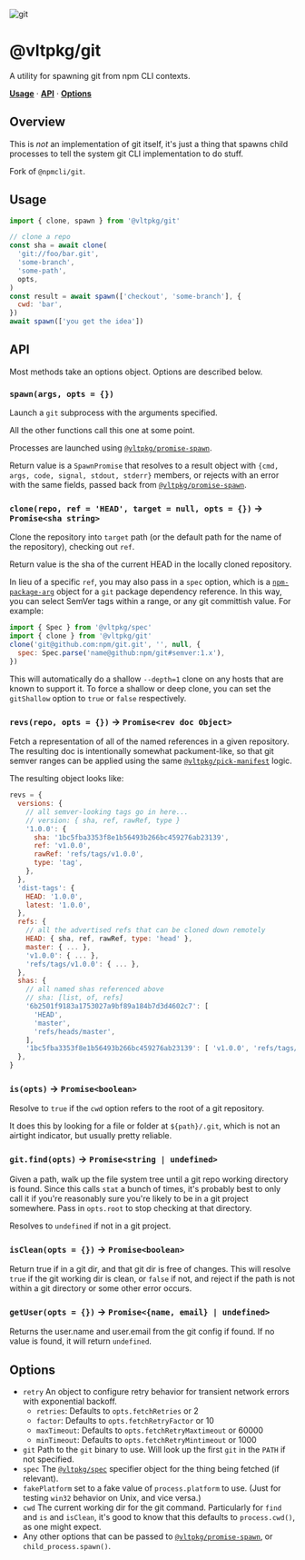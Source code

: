 ![git](https://github.com/user-attachments/assets/184a7d71-fbfd-4a81-8d8b-fc8a27931d20)

# @vltpkg/git

A utility for spawning git from npm CLI contexts.

**[Usage](#usage)**
·
**[API](#api)**
·
**[Options](#options)**

## Overview

This is _not_ an implementation of git itself, it's just a thing that
spawns child processes to tell the system git CLI implementation to do
stuff.

Fork of `@npmcli/git`.

## Usage

```js
import { clone, spawn } from '@vltpkg/git'

// clone a repo
const sha = await clone(
  'git://foo/bar.git',
  'some-branch',
  'some-path',
  opts,
)
const result = await spawn(['checkout', 'some-branch'], {
  cwd: 'bar',
})
await spawn(['you get the idea'])
```

## API

Most methods take an options object. Options are described below.

### `spawn(args, opts = {})`

Launch a `git` subprocess with the arguments specified.

All the other functions call this one at some point.

Processes are launched using
[`@vltpkg/promise-spawn`](http://npm.im/@vltpkg/promise-spawn).

Return value is a `SpawnPromise` that resolves to a result object
with `{cmd, args, code, signal, stdout, stderr}` members, or
rejects with an error with the same fields, passed back from
[`@vltpkg/promise-spawn`](http://npm.im/@vltpkg/promise-spawn).

### `clone(repo, ref = 'HEAD', target = null, opts = {})` -> `Promise<sha string>`

Clone the repository into `target` path (or the default path for the name
of the repository), checking out `ref`.

Return value is the sha of the current HEAD in the locally cloned
repository.

In lieu of a specific `ref`, you may also pass in a `spec` option, which is
a [`npm-package-arg`](http://npm.im/npm-package-arg) object for a `git`
package dependency reference. In this way, you can select SemVer tags
within a range, or any git committish value. For example:

```js
import { Spec } from '@vltpkg/spec'
import { clone } from '@vltpkg/git'
clone('git@github.com:npm/git.git', '', null, {
  spec: Spec.parse('name@github:npm/git#semver:1.x'),
})
```

This will automatically do a shallow `--depth=1` clone on any hosts that
are known to support it. To force a shallow or deep clone, you can set the
`gitShallow` option to `true` or `false` respectively.

### `revs(repo, opts = {})` -> `Promise<rev doc Object>`

Fetch a representation of all of the named references in a given
repository. The resulting doc is intentionally somewhat
packument-like, so that git semver ranges can be applied using
the same
[`@vltpkg/pick-manifest`](http://npm.im/@vltpkg/pick-manifest)
logic.

The resulting object looks like:

```js
revs = {
  versions: {
    // all semver-looking tags go in here...
    // version: { sha, ref, rawRef, type }
    '1.0.0': {
      sha: '1bc5fba3353f8e1b56493b266bc459276ab23139',
      ref: 'v1.0.0',
      rawRef: 'refs/tags/v1.0.0',
      type: 'tag',
    },
  },
  'dist-tags': {
    HEAD: '1.0.0',
    latest: '1.0.0',
  },
  refs: {
    // all the advertised refs that can be cloned down remotely
    HEAD: { sha, ref, rawRef, type: 'head' },
    master: { ... },
    'v1.0.0': { ... },
    'refs/tags/v1.0.0': { ... },
  },
  shas: {
    // all named shas referenced above
    // sha: [list, of, refs]
    '6b2501f9183a1753027a9bf89a184b7d3d4602c7': [
      'HEAD',
      'master',
      'refs/heads/master',
    ],
    '1bc5fba3353f8e1b56493b266bc459276ab23139': [ 'v1.0.0', 'refs/tags/v1.0.0' ],
  },
}
```

### `is(opts)` -> `Promise<boolean>`

Resolve to `true` if the `cwd` option refers to the root of a git
repository.

It does this by looking for a file or folder at `${path}/.git`,
which is not an airtight indicator, but usually pretty reliable.

### `git.find(opts)` -> `Promise<string | undefined>`

Given a path, walk up the file system tree until a git repo
working directory is found. Since this calls `stat` a bunch of
times, it's probably best to only call it if you're reasonably
sure you're likely to be in a git project somewhere. Pass in
`opts.root` to stop checking at that directory.

Resolves to `undefined` if not in a git project.

### `isClean(opts = {})` -> `Promise<boolean>`

Return true if in a git dir, and that git dir is free of changes.
This will resolve `true` if the git working dir is clean, or
`false` if not, and reject if the path is not within a git
directory or some other error occurs.

### `getUser(opts = {})` -> `Promise<{name, email} | undefined>`

Returns the user.name and user.email from the git config if found.
If no value is found, it will return `undefined`.

## Options

- `retry` An object to configure retry behavior for transient network
  errors with exponential backoff.
  - `retries`: Defaults to `opts.fetchRetries` or 2
  - `factor`: Defaults to `opts.fetchRetryFactor` or 10
  - `maxTimeout`: Defaults to `opts.fetchRetryMaxtimeout` or 60000
  - `minTimeout`: Defaults to `opts.fetchRetryMintimeout` or 1000
- `git` Path to the `git` binary to use. Will look up the first `git` in
  the `PATH` if not specified.
- `spec` The [`@vltpkg/spec`](http://npm.im/@vltpkg/spec)
  specifier object for the thing being fetched (if relevant).
- `fakePlatform` set to a fake value of `process.platform` to use. (Just
  for testing `win32` behavior on Unix, and vice versa.)
- `cwd` The current working dir for the git command. Particularly for
  `find` and `is` and `isClean`, it's good to know that this defaults to
  `process.cwd()`, as one might expect.
- Any other options that can be passed to
  [`@vltpkg/promise-spawn`](http://npm.im/@vltpkg/promise-spawn), or
  `child_process.spawn()`.
